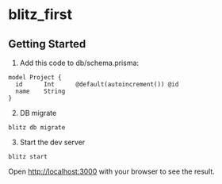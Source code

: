 # blitz_first

## Getting Started

1. Add this code to db/schema.prisma:

```
model Project {
  id      Int      @default(autoincrement()) @id
  name    String
}
```

2. DB migrate

```
blitz db migrate
```

3. Start the dev server

```
blitz start
```

Open [http://localhost:3000](http://localhost:3000) with your browser to see the result.
